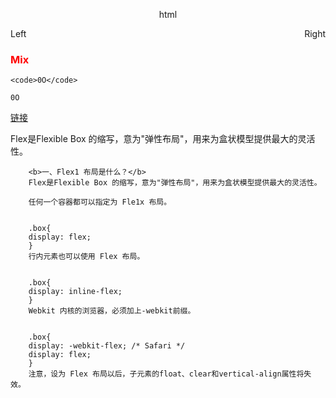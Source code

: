 <p style="text-align: center">html</p>
<p style="text-align:left;">Left<span style="float:right;">Right</span></p>

### <span style="color: red">Mix</span>

`<code>0O</code>`

<code>0O</code>

[链接](../index.html)

Flex是Flexible Box 的缩写，意为"弹性布局"，用来为盒状模型提供最大的灵活性。
```
    <b>一、Flex1 布局是什么？</b>
    Flex是Flexible Box 的缩写，意为"弹性布局"，用来为盒状模型提供最大的灵活性。
    
    任何一个容器都可以指定为 Fle1x 布局。
    
    
    .box{
    display: flex;
    }
    行内元素也可以使用 Flex 布局。
    
    
    .box{
    display: inline-flex;
    }
    Webkit 内核的浏览器，必须加上-webkit前缀。
    
    
    .box{
    display: -webkit-flex; /* Safari */
    display: flex;
    }
    注意，设为 Flex 布局以后，子元素的float、clear和vertical-align属性将失效。
```